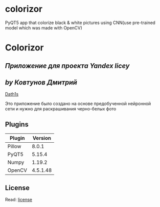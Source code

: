 # colorizor
PyQT5 app that colorize black &amp; white pictures using CNN(use pre-trained model which was made with OpenCV)

# Colorizor
## _Приложение для проекта Yandex licey_
## _by Ковтунов Дмитрий_
[Dath1s](https://github.com/dath1s)


Это приложение было создано на основе предобученной нейронной сети
и нужно для раскрашивания черно-белых фото


## Plugins

| Plugin | Version |
| ------ | ------ |
| Pillow | 8.0.1 |
| PyQT5 | 5.15.4 |
| Numpy | 1.19.2 |
| OpenCV | 4.5.1.48 |


## License
Read: [license]

[//]:#
   [license]: <https://github.com/dath1s/colorizor/blob/main/LICENSE>
